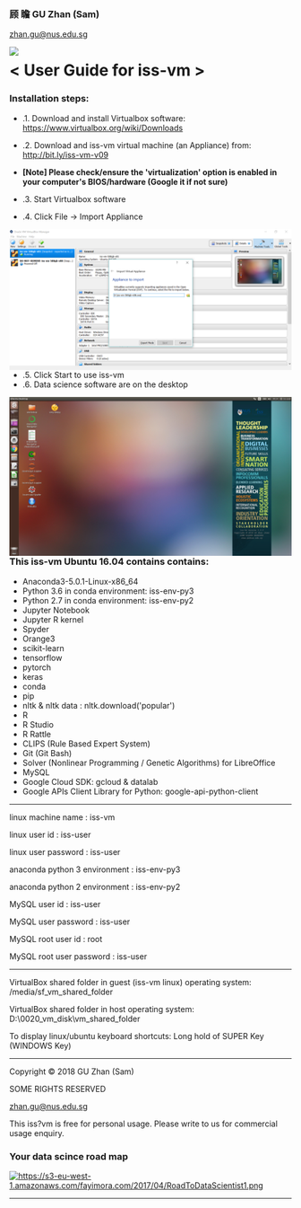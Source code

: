 
### 顾 瞻 GU Zhan (Sam)

zhan.gu@nus.edu.sg

<img src="https://media.licdn.com/mpr/mpr/shrinknp_200_200/p/5/005/082/25a/083eb2e.jpg" style="float: left; margin-right: 100px;" width="150" />

# < User Guide for iss-vm >

### Installation steps:
* .1. Download and install Virtualbox software: https://www.virtualbox.org/wiki/Downloads
* .2. Download and iss-vm virtual machine (an Appliance) from: http://bit.ly/iss-vm-v09

* **[Note] Please check/ensure the 'virtualization' option is enabled in your computer's BIOS/hardware (Google it if not sure)**

* .3. Start Virtualbox software
* .4. Click File -> Import Appliance

<img src="iss-vm-s4.png" style="float: left; margin-right: 10px;" width="900" />


* .5. Click Start to use iss-vm
* .6. Data science software are on the desktop

<img src="iss-vm-s6.png" style="float: left; margin-right: 10px;" width="900" />


### This iss-vm Ubuntu 16.04 contains contains:

* Anaconda3-5.0.1-Linux-x86_64
* Python 3.6 in conda environment: iss-env-py3
* Python 2.7 in conda environment: iss-env-py2
* Jupyter Notebook
* Jupyter R kernel
* Spyder
* Orange3
* scikit-learn
* tensorflow
* pytorch
* keras
* conda
* pip
* nltk & nltk data : nltk.download('popular')
* R
* R Studio
* R Rattle
* CLIPS (Rule Based Expert System)
* Git (Git Bash)
* Solver (Nonlinear Programming / Genetic Algorithms) for LibreOffice
* MySQL
* Google Cloud SDK: gcloud & datalab 
* Google APIs Client Library for Python: google-api-python-client

---

linux machine name                  : iss-vm 

linux user id                       	: iss-user 

linux user password                	: iss-user 

anaconda python 3 environment : iss-env-py3 

anaconda python 2 environment : iss-env-py2 

MySQL user id                       	: iss-user 

MySQL user password                 	: iss-user 

MySQL root user id                  	: root 

MySQL root user password 	: iss-user 

---

VirtualBox shared folder in guest (iss-vm linux) operating system: /media/sf_vm_shared_folder 

VirtualBox shared folder in host operating system: D:\0020_vm_disk\vm_shared_folder 

To display linux/ubuntu keyboard shortcuts: Long hold of SUPER Key (WINDOWS Key)

---

Copyright © 2018 GU Zhan (Sam) 


SOME RIGHTS RESERVED


zhan.gu@nus.edu.sg


This iss?vm is free for personal usage. Please write to us for commercial usage enquiry.


### Your data scince road map

<img src="https://s3-eu-west-1.amazonaws.com/fayimora.com/2017/04/RoadToDataScientist1.png"
     style="float: left; margin-right: 0px;" />

https://s3-eu-west-1.amazonaws.com/fayimora.com/2017/04/RoadToDataScientist1.png

---
